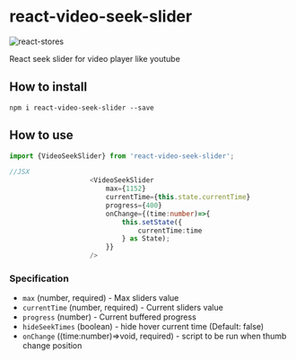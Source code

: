 # react-video-seek-slider

![react-stores](https://github.com/egorovsa/react-video-seek-slider/blob/master/lib/example.png?raw=true)

React seek slider for video player like youtube

## How to install
```
npm i react-video-seek-slider --save
```

## How to use

```typescript
import {VideoSeekSlider} from 'react-video-seek-slider';

//JSX
                    <VideoSeekSlider
                        max={1152}
                        currentTime={this.state.currentTime}
                        progress={400}
                        onChange={(time:number)=>{
                            this.setState({
                                currentTime:time
                            } as State);
                        }}
                    />
```

### Specification

+ `max` (number, required) - Max sliders value
+ `currentTime` (number, required) - Current sliders value
+ `progress` (number) - Current buffered progress
+ `hideSeekTimes` (boolean) - hide hover current time (Default: false)
+ `onChange` ((time:number)=>void, required) - script to be run when thumb change position

